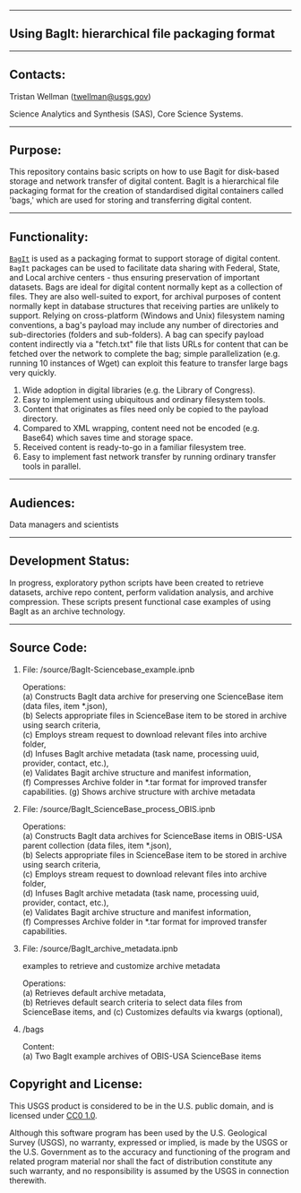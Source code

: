
-------------------------------------------------
Using BagIt: hierarchical file packaging format 
-------------------------------------------------


-----------
Contacts:
-----------
Tristan Wellman (twellman@usgs.gov)

Science Analytics and Synthesis (SAS), Core Science Systems.




-----------
Purpose:
-----------
This repository contains basic scripts on how to use Bagit for disk-based storage and network transfer of digital content. BagIt is a hierarchical file packaging format for the creation of standardised digital containers called 'bags,' which are used for storing and transferring digital content.

----------------
Functionality:
----------------
[`BagIt`](https://en.wikipedia.org/wiki/BagIt) is used as a packaging format to support storage of digital content. `BagIt` packages can be used to facilitate data sharing with Federal, State, and Local archive centers - thus ensuring preservation of important datasets.  Bags are ideal for digital content normally kept as a collection of files. They are also well-suited to export, for archival purposes of content normally kept in database structures that receiving parties are unlikely to support. Relying on cross-platform (Windows and Unix) filesystem naming conventions, a bag's payload may include any number of directories and sub-directories (folders and sub-folders). A bag can specify payload content indirectly via a "fetch.txt" file that lists URLs for content that can be fetched over the network to complete the bag; simple parallelization (e.g. running 10 instances of Wget) can exploit this feature to transfer large bags very quickly. 

1) Wide adoption in digital libraries (e.g. the Library of Congress).<br />
2) Easy to implement using ubiquitous and ordinary filesystem tools.<br />
3) Content that originates as files need only be copied to the payload directory.<br />
4) Compared to XML wrapping, content need not be encoded (e.g. Base64) which saves time and storage space.<br />
5) Received content is ready-to-go in a familiar filesystem tree.<br />
6) Easy to implement fast network transfer by running ordinary transfer tools in parallel.




-----------
Audiences:
-----------
Data managers and scientists 


-----------
Development Status:
-------------------
In progress, exploratory python scripts have been created to retrieve datasets, archive repo content, perform validation analysis, and archive compression. These scripts present functional case examples of using BagIt as an archive technology. 


-----------
Source Code:
--------------
  1) File: /source/BagIt-Sciencebase_example.ipnb

     Operations: <br />
     (a) Constructs BagIt data archive for preserving one ScienceBase item (data files, item *.json),<br />
     (b) Selects appropriate files in ScienceBase item to be stored in archive using search criteria,<br /> 
     (c) Employs stream request to download relevant files into archive folder,<br />
     (d) Infuses BagIt archive metadata (task name, processing uuid, provider, contact, etc.),<br /> 
     (e) Validates Bagit archive structure and manifest information,<br />
     (f) Compresses Archive folder in *.tar format for improved transfer capabilities.
     (g) Shows archive structure with archive metadata

  2) File: /source/BagIt_ScienceBase_process_OBIS.ipnb
  
     Operations: <br />
     (a) Constructs BagIt data archives for ScienceBase items in OBIS-USA parent collection (data files, item *.json),<br />
     (b) Selects appropriate files in ScienceBase item to be stored in archive using search criteria,<br /> 
     (c) Employs stream request to download relevant files into archive folder,<br />
     (d) Infuses BagIt archive metadata (task name, processing uuid, provider, contact, etc.),<br /> 
     (e) Validates Bagit archive structure and manifest information,<br />
     (f) Compresses Archive folder in *.tar format for improved transfer capabilities.
     
  2) File: /source/BagIt_archive_metadata.ipnb
  
     examples to retrieve and customize archive metadata
  
     Operations: <br />
     (a) Retrieves default archive metadata,<br />
     (b) Retrieves default search criteria to select data files from ScienceBase items, and
     (c) Customizes defaults via kwargs (optional),<br />

  3) /bags

     Content: <br />
     (a) Two BagIt example archives of OBIS-USA ScienceBase items
     

Copyright and License:
---------------------
This USGS product is considered to be in the U.S. public domain, and is licensed under
[CC0 1.0](https://creativecommons.org/publicdomain/zero/1.0/).

Although this software program has been used by the U.S. Geological Survey (USGS), no warranty, expressed or implied,
is made by the USGS or the U.S. Government as to the accuracy and functioning of the program and related program
material nor shall the fact of distribution constitute any such warranty, and no responsibility is assumed by the
USGS in connection therewith.

